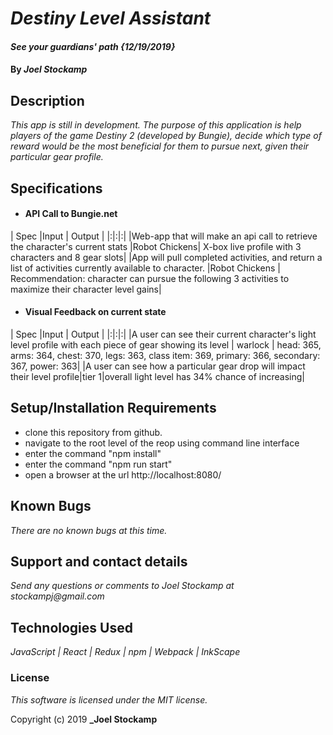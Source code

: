 # _Destiny Level Assistant_

#### _See your guardians' path {12/19/2019}_

#### By _**Joel Stockamp**_

## Description

_This app is still in development. The purpose of this application is help players of the game Destiny 2 (developed by Bungie), decide which type of reward would be the most beneficial for them to pursue next, given their particular gear profile._

## Specifications


* #### API Call to Bungie.net
| Spec                      |Input          | Output |
|:|:|:|
|Web-app that will make an api call to retrieve the character's current stats |Robot Chickens| X-box live profile with 3 characters and 8 gear slots|
|App will pull completed activities, and return a list of activities currently available to character. |Robot Chickens | Recommendation: character can pursue the following 3 activities to maximize their character level gains|


* #### Visual Feedback on current state
| Spec                      |Input          | Output |
|:|:|:|
|A user can see their current character's light level profile with each piece of gear showing its level | warlock | head: 365, arms: 364, chest: 370, legs: 363, class item: 369, primary: 366, secondary: 367, power: 363|
|A user can see how a particular gear drop will impact their level profile|tier 1|overall light level has 34% chance of increasing|




## Setup/Installation Requirements

* clone this repository from github.
* navigate to the root level of the reop using command line interface
* enter the command "npm install"
* enter the command "npm run start"
* open a browser at the url http://localhost:8080/

## Known Bugs

_There are no known bugs at this time._

## Support and contact details

_Send any questions or comments to Joel Stockamp at stockampj@gmail.com_

## Technologies Used

_JavaScript | React | Redux | npm | Webpack | InkScape_

### License

*This software is licensed under the MIT license.*

Copyright (c) 2019 **_Joel Stockamp**
